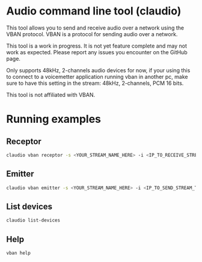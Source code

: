 # Audio command line tool (claudio)

This tool allows you to send and receive audio over a network using the VBAN protocol.
VBAN is a protocol for sending audio over a network.

This tool is a work in progress. It is not yet feature complete and may not work as expected.
Please report any issues you encounter on the GitHub page.

Only supports 48kHz, 2-channels audio devices for now, 
if your using this to connect to a voicemetter application running vban in another
pc, make sure to have this setting in the stream: 48kHz, 2-channels, PCM 16 bits.

This tool is not affiliated with VBAN.

# Running examples

## Receptor
```sh
claudio vban receptor -s <YOUR_STREAM_NAME_HERE> -i <IP_TO_RECEIVE_STREAM_FROM_HERE>
```

## Emitter
```sh
claudio vban emitter -s <YOUR_STREAM_NAME_HERE> -i <IP_TO_SEND_STREAM_TO_HERE>
```

## List devices
```sh
claudio list-devices
```

## Help
```sh
vban help
```
